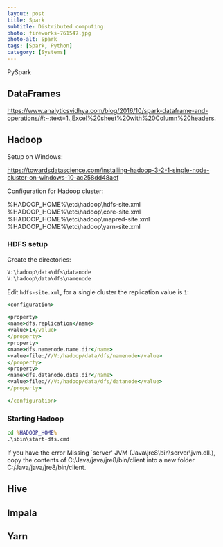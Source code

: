 ```yaml
---
layout: post
title: Spark
subtitle: Distributed computing
photo: fireworks-761547.jpg
photo-alt: Spark
tags: [Spark, Python]
category: [Systems]
---
```



PySpark

## DataFrames

https://www.analyticsvidhya.com/blog/2016/10/spark-dataframe-and-operations/#:~:text=1.,Excel%20sheet%20with%20Column%20headers.


## Hadoop

Setup on Windows:

https://towardsdatascience.com/installing-hadoop-3-2-1-single-node-cluster-on-windows-10-ac258dd48aef

Configuration for Hadoop cluster:

%HADOOP_HOME%\etc\hadoop\hdfs-site.xml
%HADOOP_HOME%\etc\hadoop\core-site.xml
%HADOOP_HOME%\etc\hadoop\mapred-site.xml
%HADOOP_HOME%\etc\hadoop\yarn-site.xml

### HDFS setup
Create the directories:
```cmd
V:\hadoop\data\dfs\datanode
V:\hadoop\data\dfs\namenode
```

Edit `hdfs-site.xml`, for a single cluster the replication value is `1`:

```cmd
<configuration>

<property>
<name>dfs.replication</name>
<value>1</value>
</property>
<property>
<name>dfs.namenode.name.dir</name>
<value>file:///V:/hadoop/data/dfs/namenode</value>
</property>
<property>
<name>dfs.datanode.data.dir</name>
<value>file:///V:/hadoop/data/dfs/datanode</value>
</property>

</configuration>
```
### Starting Hadoop

```cmd
cd %HADOOP_HOME%
.\sbin\start-dfs.cmd
```

If you have the error Missing `server' JVM (Java\jre8\bin\server\jvm.dll.), copy the contents of C:/Java/java/jre8/bin/client into a new folder C:/Java/java/jre8/bin/client. 


## Hive

## Impala

## Yarn

